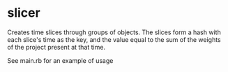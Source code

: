slicer
======

Creates time slices through groups of objects. The slices form a hash with
each slice's time as the key, and the value equal to the sum of the weights 
of the project present at that time.

See main.rb for an example of usage
